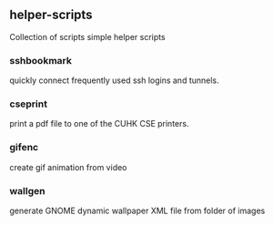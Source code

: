 ## helper-scripts
Collection of scripts simple helper scripts

### sshbookmark
quickly connect frequently used ssh logins and tunnels.

### cseprint
print a pdf file to one of the CUHK CSE printers.

### gifenc
create gif animation from video

### wallgen
generate GNOME dynamic wallpaper XML file from folder of images
